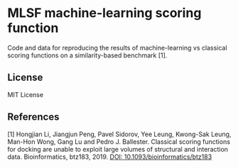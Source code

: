 # MLSF machine-learning scoring function
Code and data for reproducing the results of machine-learning vs classical scoring functions on a similarity-based benchmark [1].

## License
MIT License

## References
[1] Hongjian Li, Jiangjun Peng, Pavel Sidorov, Yee Leung, Kwong-Sak Leung, Man-Hon Wong, Gang Lu and Pedro J. Ballester. Classical scoring functions for docking are unable to exploit large volumes of structural and interaction data. Bioinformatics, btz183, 2019. [DOI: 10.1093/bioinformatics/btz183]

[DOI: 10.1093/bioinformatics/btz183]: https://doi.org/10.1093/bioinformatics/btz183
